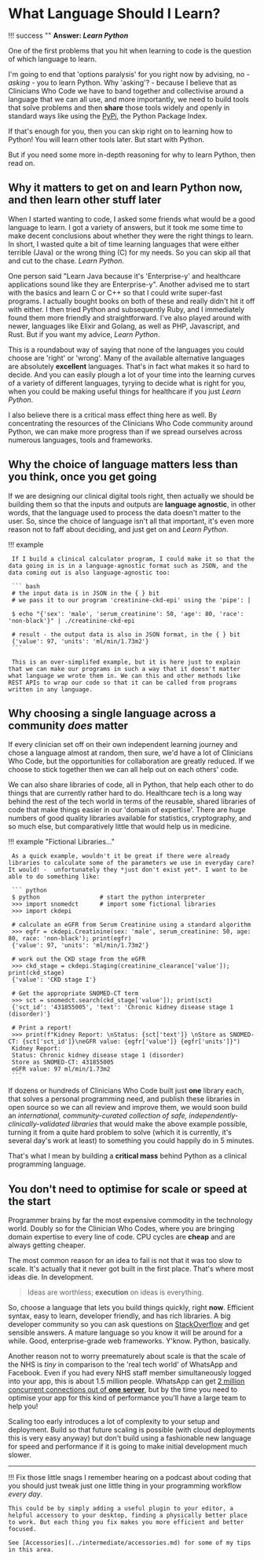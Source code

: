 # What Language Should I Learn?

!!! success ""
    **Answer: *Learn Python***

One of the first problems that you hit when learning to code is the question of which language to learn.

I'm going to end that 'options paralysis' for you right now by advising, no - _asking_ - you to learn Python. Why 'asking'? - because I believe that as Clinicians Who Code we have to band together and collectivise around a language that we can all use, and more importantly, we need to build tools that solve problems and then **share** those tools widely and openly in standard ways like using the [PyPi](https://pypi.org/), the Python Package Index.

If that's enough for you, then you can skip right on to learning how to Python!
You will learn other tools later. But start with Python.

But if you need some more in-depth reasoning for why to learn Python, then read on.

## Why it matters to get on and learn Python **now**, and then learn other stuff later

When I started wanting to code, I asked some friends what would be a good language to learn. I got a variety of answers, but it took me some time to make decent conclusions about whether they were the right things to learn. In short, I wasted quite a bit of time learning languages that were either terrible (Java) or the wrong thing (C) for my needs. So you can skip all that and cut to the chase. *Learn Python*.

One person said "Learn Java because it's 'Enterprise-y' and healthcare applications sound like they are Enterprise-y". Another advised me to start with the basics and learn C or C++ so that I could write super-fast programs. I actually bought books on both of these and really didn't hit it off with either. I then tried Python and subsequently Ruby, and I immediately found them more friendly and straightforward. I've also played around with newer, languages like Elixir and Golang, as well as PHP, Javascript, and Rust. But if you want my advice, *Learn Python*.

This is a roundabout way of saying that none of the languages you could choose are 'right' or 'wrong'. Many of the available alternative languages are absolutely **excellent** languages. That's in fact what makes it so hard to decide. And you can easily plough a lot of your time into the learning curves of a variety of different languages, tyrying to decide what is right for you, when you could be making useful things for healthcare if you just *Learn Python*.

I also believe there is a critical mass effect thing here as well. By concentrating the resources of the Clinicians Who Code community around Python, we can make more progress than if we spread ourselves across numerous languages, tools and frameworks.

## Why the choice of language matters less than you think, **once you get going**

If we are designing our clinical digital tools right, then actually we should be building them so that the inputs and outputs are **language agnostic**, in other words, that the language used to process the data doesn't matter to the user. So, since the choice of language isn't all that important, it's even more reason not to faff about deciding, and just get on and *Learn Python*.

!!! example

     If I build a clinical calculator program, I could make it so that the data going in is in a language-agnostic format such as JSON, and the data coming out is also language-agnostic too:

     ``` bash
     # the input data is in JSON in the { } bit
     # we pass it to our program 'creatinine-ckd-epi' using the 'pipe': |

     $ echo "{'sex': 'male', 'serum_creatinine': 50, 'age': 80, 'race': 'non-black'}" | ./creatinine-ckd-epi

     # result - the output data is also in JSON format, in the { } bit
     {'value': 97, 'units': 'ml/min/1.73m2'}
     ```

     This is an over-simplifed example, but it is here just to explain that we can make our programs in such a way that it doesn't matter what language we wrote them in. We can this and other methods like REST APIs to wrap our code so that it can be called from programs written in any language.

## Why choosing a single language across a community *does* matter

If every clinician set off on their own independent learning journey and chose a language almost at random, then sure, we'd have a lot of Clinicians Who Code, but the opportunities for collaboration are greatly reduced. If we choose to stick together then we can all help out on each others' code.

We can also share libraries of code, all in Python, that help each other to do things that are currently rather hard to do. Healthcare tech is a long way behind the rest of the tech world in terms of the reusable, shared libraries of code that make things easier in our 'domain of expertise'. There are huge numbers of good quality libraries available for statistics, cryptography, and so much else, but comparatively little that would help us in medicine.


!!! example "Fictional Libraries..."

     As a quick example, wouldn't it be great if there were already libraries to calculate some of the parameters we use in everyday care? It would! -  unfortunately they *just don't exist yet*. I want to be able to do something like:

     ``` python
     $ python                 # start the python interpreter
     >>> import snomedct      # import some fictional libraries
     >>> import ckdepi

     # calculate an eGFR from Serum Creatinine using a standard algorithm
     >>> egfr = ckdepi.Creatinine(sex: 'male', serum_creatinine: 50, age: 80, race: 'non-black'); print(egfr)
     {'value': 97, 'units': 'ml/min/1.73m2'}

     # work out the CKD stage from the eGFR
     >>> ckd_stage = ckdepi.Staging(creatinine_clearance['value']); print(ckd_stage)
     {'value': 'CKD stage I'}

     # Get the appropriate SNOMED-CT term
     >>> sct = snomedct.search(ckd_stage['value']); print(sct)
     {'sct_id': '431855005', 'text': 'Chronic kidney disease stage 1 (disorder)'}

     # Print a report!
     >>> print(f"Kidney Report: \nStatus: {sct['text']} \nStore as SNOMED-CT: {sct['sct_id']}\neGFR value: {egfr['value']} {egfr['units']}")
     Kidney Report:
     Status: Chronic kidney disease stage 1 (disorder) 
     Store as SNOMED-CT: 431855005
     eGFR value: 97 ml/min/1.73m2
     ```

If dozens or hundreds of Clinicians Who Code built just **one** library each, that solves a personal programming need, and publish these libraries in open source so we can all review and improve them, we would soon build an *international, community-curated collection of safe, independently-clinically-validated libraries* that would make the above example possible, turning it from a quite hard problem to solve (which it is currently, it's several day's work at least) to something you could happily do in 5 minutes.

That's what I mean by building a **critical mass** behind Python as a clinical programming language.

## You don't need to optimise for scale or speed at the start

Programmer brains by far the most expensive commodity in the technology world. Doubly so for the Clinician Who Codes, where you are bringing domain expertise to every line of code. CPU cycles are **cheap** and are always getting cheaper.

The most common reason for an idea to fail is not that it was too slow to scale. It's actually that it never got built in the first place. That's where most ideas die. In development.

> Ideas are worthless; **execution** on ideas is everything.

So, choose a language that lets you build things quickly, right **now**. Efficient syntax, easy to learn, developer friendly, and has rich libraries. A big developer community so you can ask questions on [StackOverflow](https://en.wikipedia.org/wiki/Stack_Overflow) and get sensible answers. A mature language so you know it will be around for a while. Good, enterprise-grade web frameworks. Y'know. Python, basically.

Another reason not to worry preematurely about scale is that the scale of the NHS is *tiny* in comparison to the 'real tech world' of WhatsApp and Facebook. Even if you had every NHS staff member simultaneously logged into your app, this is about 1.5 million people. WhatsApp can get [2 million concurrent connections out of **one server**](https://blog.whatsapp.com/1-million-is-so-2011/?lang=en), but by the time you need to optimise your app for this kind of performance you'll have a large team to help you!

Scaling too early introduces a lot of complexity to your setup and deployment. Build so that future scaling is possible (with cloud deployments this is very easy anyway) but don't build using a fashionable new language for speed and performance if it is going to make initial development much slower.


-----

!!! Fix those little snags
    I remember hearing on a podcast about coding that you should just tweak just one little thing in your programming workflow *every day*.
    
    This could be by simply adding a useful plugin to your editor, a helpful accessory to your desktop, finding a physically better place to work. But each thing you fix makes you more efficient and better focused.
    
    See [Accessories](../intermediate/accessories.md) for some of my tips in this area.